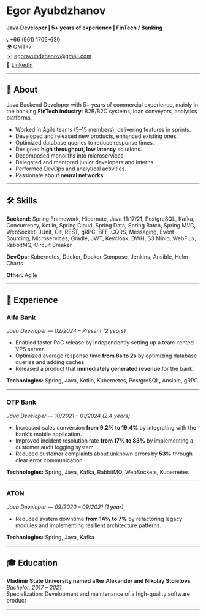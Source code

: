 # Egor Ayubdzhanov  

**Java Developer | 5+ years of experience | FinTech / Banking**  

📞 +66 (961) 1706-630  
🌍 GMT+7  
✉️ egorayubdzhanov@gmail.com  
🔗 [LinkedIn](https://www.linkedin.com/in/ayubdzhanov/)  

---

## 👤 About  

Java Backend Developer with 5+ years of commercial experience, mainly in the banking **FinTech industry**: B2B/B2C systems, loan conveyors, analytics platforms.  

- Worked in Agile teams (5–15 members), delivering features in sprints.  
- Developed and released new products, enhanced existing ones.  
- Optimized database queries to reduce response times.  
- Designed **high throughput, low latency** solutions.  
- Decomposed monoliths into microservices.  
- Delegated and mentored junior developers and interns.  
- Performed DevOps and analytical activities.  
- Passionate about **neural networks**.  

---

## 🛠 Skills  

**Backend:** Spring Framework, Hibernate, Java 11/17/21, PostgreSQL, Kafka, Concurrency, Kotlin, Spring Cloud, Spring Data, Spring Batch, Spring MVC, WebSocket, JUnit, Git, REST, gRPC, BFF, CQRS, Messaging, Event Sourcing, Microservices, Gradle, JWT, Keycloak, DWH, S3 Minio, WebFlux, RabbitMQ, Circuit Breaker  

**DevOps:** Kubernetes, Docker, Docker Compose, Jenkins, Ansible, Helm Charts  

**Other:** Agile  

---

## 💼 Experience  

### **Alfa Bank**  
*Java Developer — 02/2024 – Present (2 years)*  

- Enabled faster PoC release by independently setting up a team-rented VPS server.  
- Optimized average response time **from 8s to 2s** by optimizing database queries and adding caches.  
- Released a product that **immediately generated revenue** for the bank.  

**Technologies:** Spring, Java, Kotlin, Kubernetes, PostgreSQL, Ansible, gRPC  

---

### **OTP Bank**  
*Java Developer — 10/2021 – 01/2024 (2.4 years)*  

- Increased sales conversion **from 9.2% to 19.4%** by integrating with the bank's mobile application.  
- Improved incident resolution rate **from 17% to 83%** by implementing a customer audit logging system.  
- Reduced customer complaints about unknown errors by **53%** through clear error communication.  

**Technologies:** Spring, Java, Kafka, RabbitMQ, WebSockets, Kubernetes  

---

### **ATON**  
*Java Developer — 09/2020 – 09/2021 (1 year)*  

- Reduced system downtime **from 14% to 7%** by refactoring legacy modules and implementing resilient architecture patterns.  

**Technologies:** Spring, Java, Kafka  

---

## 🎓 Education  

**Vladimir State University named after Alexander and Nikolay Stoletovs**  
*Bachelor, 2017 – 2021*  
Specialization: Development and maintenance of a high-quality software product  

---

